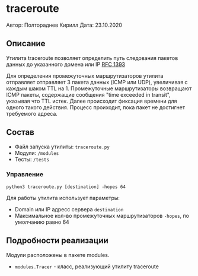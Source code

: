 # traceroute

Автор: Полтораднев Кирилл
Дата: 23.10.2020

## Описание
Утилита traceroute позволяет определить путь следования пакетов данных до указанного домена или IP
[RFC 1393](https://tools.ietf.org/html/rfc1393)

Для определения промежуточных маршрутизаторов утилита отправляет отправляет 3 пакета данных (ICMP или UDP), увеличивая с каждым шаком TTL на 1. Промежуточные маршрутизаторы возвращают ICMP пакеты, содержащие сообщения "time exceeded in transit", указывая что TTL истек. Далее происходит фиксация времени для одного такого действия. Процесс проиходит, пока пакет не достигнет требуемого адреса.

## Состав
* Файл запуска утилиты: `traceroute.py`
* Модули: `/modules`
* Тесты: `/tests`

### Управление
`python3 traceroute.py [destination] -hopes 64 `

Для работы утилита использует параметры:

* Domain или IP адресс сервера `destination`
* Максимальное кол-во промежуточных маршрутизаторов `-hopes`, по умолчанию равно 64

## Подробности реализации
Модули расположены в пакете modules. 
* `modules.Tracer` - класс, реализующий утилиту traceroute

